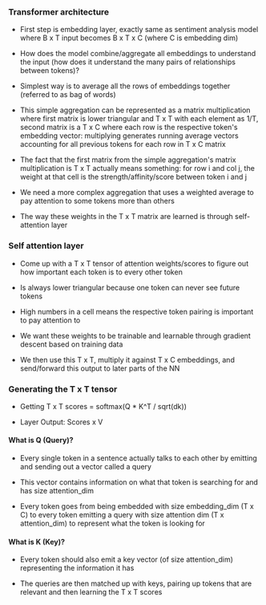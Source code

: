 ### Transformer architecture

- First step is embedding layer, exactly same as sentiment analysis model where B x T input becomes B x T x C (where C is embedding dim)

- How does the model combine/aggregate all embeddings to understand the input (how does it understand the many pairs of relationships between tokens)?

- Simplest way is to average all the rows of embeddings together (referred to as bag of words)

- This simple aggregation can be represented as a matrix multiplication where first matrix is lower triangular and T x T with each element as 1/T, second matrix is a T x C where each row is the respective token's embedding vector: multiplying generates running average vectors accounting for all previous tokens for each row in T x C matrix

- The fact that the first matrix from the simple aggregation's matrix multiplication is T x T actually means something: for row i and col j, the weight at that cell is the strength/affinity/score between token i and j

- We need a more complex aggregation that uses a weighted average to pay attention to some tokens more than others

- The way these weights in the T x T matrix are learned is through self-attention layer

### Self attention layer

- Come up with a T x T tensor of attention weights/scores to figure out how important each token is to every other token

- Is always lower triangular because one token can never see future tokens

- High numbers in a cell means the respective token pairing is important to pay attention to

- We want these weights to be trainable and learnable through gradient descent based on training data

- We then use this T x T, multiply it against T x C embeddings, and send/forward this output to later parts of the NN

### Generating the T x T tensor

- Getting T x T scores = softmax(Q * K^T / sqrt(dk))

- Layer Output: Scores x V

#### What is Q (Query)?

- Every single token in a sentence actually talks to each other by emitting and sending out a vector called a query

- This vector contains information on what that token is searching for and has size attention_dim

- Every token goes from being embedded with size embedding_dim (T x C) to every token emitting a query with size attention dim (T x attention_dim) to represent what the token is looking for

#### What is K (Key)?

- Every token should also emit a key vector (of size attention_dim) representing the information it has

- The queries are then matched up with keys, pairing up tokens that are relevant and then learning the T x T scores